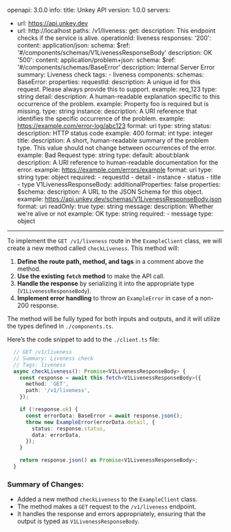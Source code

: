 openapi: 3.0.0
info:
  title: Unkey API
  version: 1.0.0
servers:
  - url: https://api.unkey.dev
  - url: http://localhost
paths:
  /v1/liveness:
    get:
      description: This endpoint checks if the service is alive.
      operationId: liveness
      responses:
        '200':
          content:
            application/json:
              schema:
                $ref: '#/components/schemas/V1LivenessResponseBody'
          description: OK
        '500':
          content:
            application/problem+json:
              schema:
                $ref: '#/components/schemas/BaseError'
          description: Internal Server Error
      summary: Liveness check
      tags:
        - liveness
components:
  schemas:
    BaseError:
      properties:
        requestId:
          description: A unique id for this request. Please always provide this to support.
          example: req_123
          type: string
        detail:
          description: A human-readable explanation specific to this occurrence of the problem.
          example: Property foo is required but is missing.
          type: string
        instance:
          description: A URI reference that identifies the specific occurrence of the problem.
          example: https://example.com/error-log/abc123
          format: uri
          type: string
        status:
          description: HTTP status code
          example: 400
          format: int
          type: integer
        title:
          description: A short, human-readable summary of the problem type. This value should not change between occurrences of the error.
          example: Bad Request
          type: string
        type:
          default: about:blank
          description: A URI reference to human-readable documentation for the error.
          example: https://example.com/errors/example
          format: uri
          type: string
      type: object
      required:
        - requestId
        - detail
        - instance
        - status
        - title
        - type
    V1LivenessResponseBody:
      additionalProperties: false
      properties:
        $schema:
          description: A URL to the JSON Schema for this object.
          example: https://api.unkey.dev/schemas/V1LivenessResponseBody.json
          format: uri
          readOnly: true
          type: string
        message:
          description: Whether we're alive or not
          example: OK
          type: string
      required:
        - message
      type: object

---
To implement the `GET /v1/liveness` route in the `ExampleClient` class, we will create a new method called `checkLiveness`. This method will:

1. **Define the route path, method, and tags** in a comment above the method.
2. **Use the existing `fetch` method** to make the API call.
3. **Handle the response** by serializing it into the appropriate type (`V1LivenessResponseBody`).
4. **Implement error handling** to throw an `ExampleError` in case of a non-200 response.

The method will be fully typed for both inputs and outputs, and it will utilize the types defined in `./components.ts`.

Here’s the code snippet to add to the `./client.ts` file:

```typescript:client.ts
  // GET /v1/liveness
  // Summary: Liveness check
  // Tags: liveness
  async checkLiveness(): Promise<V1LivenessResponseBody> {
    const response = await this.fetch<V1LivenessResponseBody>({
      method: 'GET',
      path: '/v1/liveness',
    });

    if (!response.ok) {
      const errorData: BaseError = await response.json();
      throw new ExampleError(errorData.detail, {
        status: response.status,
        data: errorData,
      });
    }

    return response.json() as Promise<V1LivenessResponseBody>;
  }
```

### Summary of Changes:
- Added a new method `checkLiveness` to the `ExampleClient` class.
- The method makes a `GET` request to the `/v1/liveness` endpoint.
- It handles the response and errors appropriately, ensuring that the output is typed as `V1LivenessResponseBody`.